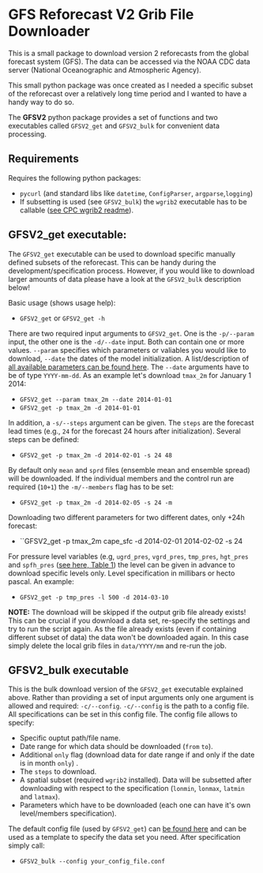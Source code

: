 

# GFS Reforecast V2 Grib File Downloader

This is a small package to download version 2 reforecasts
from the global forecast system (GFS). The data can be accessed
via the NOAA CDC data server (National Oceanographic and Atmospheric Agency).

This small python package was once created as I needed a specific subset
of the reforecast over a relatively long time period and I wanted to have
a handy way to do so.

The **GFSV2** python package provides a set of functions and two executables
called ``GFSV2_get`` and ``GFSV2_bulk`` for convenient data processing.

## Requirements

Requires the following python packages:
* ``pycurl`` (and standard libs like ``datetime``, ``ConfigParser``, ``argparse``,``logging``)
* If subsetting is used (see ``GFSV2_bulk``) the ``wgrib2`` executable has to be callable
   ([see CPC wgrib2 readme](http://www.cpc.ncep.noaa.gov/products/wesley/wgrib2/)).

## GFSV2_get executable:

The ``GFSV2_get`` executable can be used to download specific manually defined
subsets of the reforecast. This can be handy during the development/specification
process. However, if you would like to download larger amounts of data please
have a look at the ``GFSV2_bulk`` description below!

Basic usage (shows usage help):
* ``GFSV2_get`` or ``GFSV2_get -h``

There are two required input arguments to ``GFSV2_get``. One is the ``-p/--param``
input, the other one is the ``-d/--date`` input. Both can contain one or more
values. ``--param`` specifies which parameters or valiables you would like to
download, ``--date`` the dates of the model initialization. A list/description
of [all available parameters can be found here](https://www.esrl.noaa.gov/psd/forecasts/reforecast2/README.GEFS_Reforecast2.pdf).
The ``--date`` arguments have to be of type ``YYYY-mm-dd``. As an example
let's download ``tmax_2m`` for January 1 2014:
* ``GFSV2_get --param tmax_2m --date 2014-01-01``
* ``GFSV2_get -p tmax_2m -d 2014-01-01``

In addition, a ``-s/--steps`` argument can be given. The ``steps`` are the
forecast lead times (e.g., ``24`` for the forecast 24 hours after initialization).
Several steps can be defined:
* ``GFSV2_get -p tmax_2m -d 2014-02-01 -s 24 48``

By default only ``mean`` and ``sprd`` files (ensemble mean and ensemble spread)
will be downloaded. If the individual members and the control run are required
(``10+1``) the ``-m/--members`` flag has to be set:
* ``GFSV2_get -p tmax_2m -d 2014-02-05 -s 24 -m``

Downloading two different parameters for two different dates, only +24h forecast:
* ``GFSV2_get -p tmax_2m cape_sfc -d 2014-02-01 2014-02-02 -s 24

For pressure level variables (e.g, ``ugrd_pres``, ``vgrd_pres``, ``tmp_pres``, ``hgt_pres`` and ``spfh_pres``
([see here, Table 1](https://www.esrl.noaa.gov/psd/forecasts/reforecast2/README.GEFS_Reforecast2.pdf)) the 
level can be given in advance to download specific levels only. Level specification
in millibars or hecto pascal. An example:
* ``GFSV2_get -p tmp_pres -l 500 -d 2014-03-10``

**NOTE:** The download will be skipped if the output grib file already exists!
This can be crucial if you download a data set, re-specify the settings and try
to run the script again. As the file already exists (even if containing different
subset of data) the data won't be downloaded again. In this case simply delete
the local grib files in ``data/YYYY/mm`` and re-run the job.

## GFSV2_bulk executable

This is the bulk download version of the ``GFSV2_get`` executable explained
above. Rather than providing a set of input arguments only one argument is
allowed and required: ``-c/--config``. ``-c/--config`` is the path to a config
file. All specifications can be set in this config file. The config file allows
to specify:

* Specific ouptut path/file name.
* Date range for which data should be downloaded (``from`` ``to``).
* Additional ``only`` flag (download data for date range if and only if the
   date is in month ``only``) .
* The ``steps`` to download.
* A spatial subset (required ``wgrib2`` installed). Data will be subsetted after 
   downloading with respect to the specification (``lonmin``, ``lonmax``, ``latmin`` and ``latmax``).
* Parameters which have to be downloaded (each one can have it's own level/members specification).

The default config file (used by ``GFSV2_get``) can
[be found here](PyPackage/GFSV2/config/default.conf) and can be used as a template
to specify the data set you need. After specification simply call:

* ``GFSV2_bulk --config your_config_file.conf``







